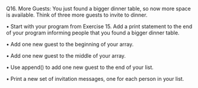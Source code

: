 Q16. More Guests: You just found a bigger dinner table, so now more space is available. Think of three more guests to invite to dinner.

• Start with your program from Exercise 15. Add a print statement to the end of your program informing people that you found a bigger dinner table.

• Add one new guest to the beginning of your array.

• Add one new guest to the middle of your array. 

• Use append() to add one new guest to the end of your list. 

• Print a new set of invitation messages, one for each person in your list.